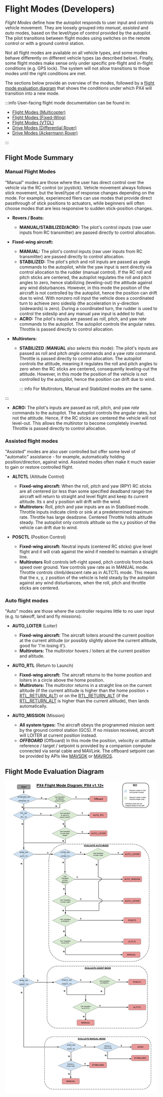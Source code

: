 # Flight Modes (Developers)

_Flight Modes_ define how the autopilot responds to user input and controls vehicle movement.
They are loosely grouped into _manual_, _assisted_ and _auto_ modes, based on the level/type of control provided by the autopilot.
The pilot transitions between flight modes using switches on the remote control or with a ground control station.

Not all flight modes are available on all vehicle types, and some modes behave differently on different vehicle types (as described below).
Finally, some flight modes make sense only under specific pre-flight and in-flight conditions (e.g. GPS lock).
The system will not allow transitions to those modes until the right conditions are met.

The sections below provide an overview of the modes, followed by a [flight mode evaluation diagram](#flight-mode-evaluation-diagram) that shows the conditions under which PX4 will transition into a new mode.

:::info
User-facing flight mode documentation can be found in:

- [Flight Modes (Multicopter)](../flight_modes_mc/index.md)
- [Flight Modes (Fixed-Wing)](../flight_modes_fw/index.md)
- [Flight Modes (VTOL)](../flight_modes_vtol/index.md)
- [Drive Modes (Differential Rover)](../flight_modes_rover/differential.md)
- [Drive Modes (Ackermann Rover)](../flight_modes_rover/ackermann.md)

:::

## Flight Mode Summary

### Manual Flight Modes

"Manual" modes are those where the user has direct control over the vehicle via the RC control (or joystick).
Vehicle movement always follows stick movement, but the level/type of response changes depending on the mode.
For example, experienced fliers can use modes that provide direct passthrough of stick positions to actuators, while beginners will often choose modes that are less responsive to sudden stick-position changes.

- **Rovers / Boats:**

  - **MANUAL/STABILIZED/ACRO:** The pilot's control inputs (raw user inputs from RC transmitter) are passed directly to control allocation.

- **Fixed-wing aircraft:**

  - **MANUAL:** The pilot's control inputs (raw user inputs from RC transmitter) are passed directly to control allocation.
  - **STABILIZED:** The pilot's pitch and roll inputs are passed as angle commands to the autopilot, while the yaw input is sent directly via control allocation to the rudder (manual control).
    If the RC roll and pitch sticks are centered, the autopilot regulates the roll and pitch angles to zero, hence stabilizing (leveling-out) the attitude against any wind disturbances.
    However, in this mode the position of the aircraft is not controlled by the autopilot, hence the position can drift due to wind.
    With nonzero roll input the vehicle does a coordinated turn to achieve zero sideslip (the acceleration in y-direction (sidewards) is zero).
    During a coordinated turn, the rudder is used to control the sideslip and any manual yaw input is added to that.
  - **ACRO:** The pilot's inputs are passed as roll, pitch, and yaw _rate_ commands to the autopilot.
    The autopilot controls the angular rates.
    Throttle is passed directly to control allocation.

- **Multirotors:**

  - **STABILIZED** (**MANUAL** also selects this mode): The pilot's inputs are passed as roll and pitch _angle_ commands and a yaw _rate_ command.
    Throttle is passed directly to control allocation.
    The autopilot controls the attitude, meaning it regulates the roll and pitch angles to zero when the RC sticks are centered, consequently leveling-out the attitude.
    However, in this mode the position of the vehicle is not controlled by the autopilot, hence the position can drift due to wind.

    ::: info
    For Multirotors, Manual and Stabilized modes are the same.

:::

  - **ACRO:** The pilot's inputs are passed as roll, pitch, and yaw _rate_ commands to the autopilot.
    The autopilot controls the angular rates, but not the attitude.
    Hence, if the RC sticks are centered the vehicle will not level-out.
    This allows the multirotor to become completely inverted.
    Throttle is passed directly to control allocation.

### Assisted flight modes

"Assisted" modes are also user controlled but offer some level of "automatic" assistance - for example, automatically holding position/direction, against wind.
Assisted modes often make it much easier to gain or restore controlled flight.

- **ALTCTL** (Altitude Control)

  - **Fixed-wing aircraft:** When the roll, pitch and yaw (RPY) RC sticks are all centered (or less than some specified deadband range) the aircraft will return to straight and level flight and keep its current altitude.
    Its x and y position will drift with the wind.
  - **Multirotors:** Roll, pitch and yaw inputs are as in Stabilised mode.
    Throttle inputs indicate climb or sink at a predetermined maximum rate.
    Throttle has large deadzone.
    Centered Throttle holds altitude steady.
    The autopilot only controls altitude so the x,y position of the vehicle can drift due to wind.

- **POSCTL** (Position Control)

  - **Fixed-wing aircraft:** Neutral inputs (centered RC sticks) give level flight and it will crab against the wind if needed to maintain a straight line.
  - **Multirotors** Roll controls left-right speed, pitch controls front-back speed over ground.
    Yaw controls yaw rate as in MANUAL mode.
    Throttle controls climb/descent rate as in ALTCTL mode.
    This means that the x, y, z position of the vehicle is held steady by the autopilot against any wind disturbances, when the roll, pitch and throttle sticks are centered.

### Auto flight modes

"Auto" modes are those where the controller requires little to no user input (e.g. to takeoff, land and fly missions).

- **AUTO_LOITER** (Loiter)

  - **Fixed-wing aircraft:** The aircraft loiters around the current position at the current altitude (or possibly slightly above the current altitude, good for 'I'm losing it').
  - **Multirotors:** The multirotor hovers / loiters at the current position and altitude.

- **AUTO_RTL** (Return to Launch)

  - **Fixed-wing aircraft:** The aircraft returns to the home position and loiters in a circle above the home position.
  - **Multirotors:** The multirotor returns in a straight line on the current altitude (if the current altitude is higher than the home position + [RTL_RETURN_ALT](../advanced_config/parameter_reference.md#RTL_RETURN_ALT)) or on the [RTL_RETURN_ALT](../advanced_config/parameter_reference.md#RTL_RETURN_ALT) (if the [RTL_RETURN_ALT](../advanced_config/parameter_reference.md#RTL_RETURN_ALT) is higher than the current altitude), then lands automatically.

- **AUTO_MISSION** (Mission)
  - **All system types:** The aircraft obeys the programmed mission sent by the ground control station (GCS).
    If no mission received, aircraft will LOITER at current position instead.
  - **_OFFBOARD_** (Offboard)
    In this mode the position, velocity or attitude reference / target / setpoint is provided by a companion computer connected via serial cable and MAVLink.
    The offboard setpoint can be provided by APIs like [MAVSDK](http://mavsdk.mavlink.io) or [MAVROS](https://github.com/mavlink/mavros).

## Flight Mode Evaluation Diagram

![Commander Flow diagram](../../assets/diagrams/commander-flow-diagram.png)
